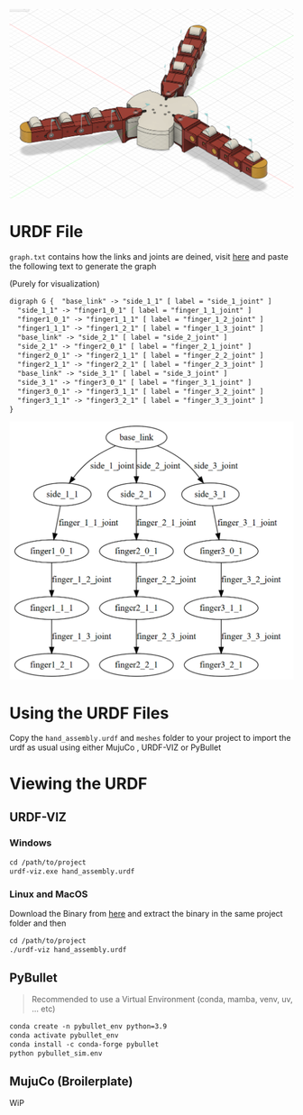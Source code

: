 ![Robot](https://github.com/1412kauti/space_gripper/blob/main/Visualization/images/robot.png)
# URDF File

`graph.txt` contains how the links and joints are deined, visit [here](http://www.webgraphviz.com/) and paste the following text to generate the graph

(Purely for visualization)

```
digraph G {  "base_link" -> "side_1_1" [ label = "side_1_joint" ] 
  "side_1_1" -> "finger1_0_1" [ label = "finger_1_1_joint" ] 
  "finger1_0_1" -> "finger1_1_1" [ label = "finger_1_2_joint" ] 
  "finger1_1_1" -> "finger1_2_1" [ label = "finger_1_3_joint" ] 
  "base_link" -> "side_2_1" [ label = "side_2_joint" ] 
  "side_2_1" -> "finger2_0_1" [ label = "finger_2_1_joint" ] 
  "finger2_0_1" -> "finger2_1_1" [ label = "finger_2_2_joint" ] 
  "finger2_1_1" -> "finger2_2_1" [ label = "finger_2_3_joint" ] 
  "base_link" -> "side_3_1" [ label = "side_3_joint" ] 
  "side_3_1" -> "finger3_0_1" [ label = "finger_3_1_joint" ] 
  "finger3_0_1" -> "finger3_1_1" [ label = "finger_3_2_joint" ] 
  "finger3_1_1" -> "finger3_2_1" [ label = "finger_3_3_joint" ] 
}
```
![Links and Joints](https://github.com/1412kauti/space_gripper/blob/main/Visualization/images/graph.png)
# Using the URDF Files

Copy the `hand_assembly.urdf` and `meshes` folder to your project to import the urdf as usual using either MujuCo
, URDF-VIZ or PyBullet

# Viewing the URDF
## URDF-VIZ
### Windows
```
cd /path/to/project
urdf-viz.exe hand_assembly.urdf
```
### Linux and MacOS
Download the Binary from [here](https://github.com/openrr/urdf-viz/releases/tag/v0.46.1)
and extract the binary in the same project folder and then

```
cd /path/to/project
./urdf-viz hand_assembly.urdf
```

## PyBullet

> Recommended to use a Virtual Environment (conda, mamba, venv, uv, ... etc)

```
conda create -n pybullet_env python=3.9
conda activate pybullet_env
conda install -c conda-forge pybullet
python pybullet_sim.env
```

## MujuCo (Broilerplate)

WiP




